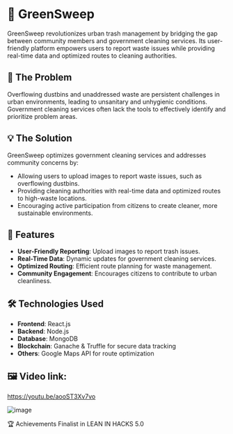 # 🌿 GreenSweep  
GreenSweep revolutionizes urban trash management by bridging the gap between community members and government cleaning services. Its user-friendly platform empowers users to report waste issues while providing real-time data and optimized routes to cleaning authorities.  

## 🚩 The Problem  
Overflowing dustbins and unaddressed waste are persistent challenges in urban environments, leading to unsanitary and unhygienic conditions. Government cleaning services often lack the tools to effectively identify and prioritize problem areas.  

## 💡 The Solution  
GreenSweep optimizes government cleaning services and addresses community concerns by:  
- Allowing users to upload images to report waste issues, such as overflowing dustbins.  
- Providing cleaning authorities with real-time data and optimized routes to high-waste locations.  
- Encouraging active participation from citizens to create cleaner, more sustainable environments.  

## 🌟 Features  
- **User-Friendly Reporting**: Upload images to report trash issues.  
- **Real-Time Data**: Dynamic updates for government cleaning services.  
- **Optimized Routing**: Efficient route planning for waste management.  
- **Community Engagement**: Encourages citizens to contribute to urban cleanliness.  

## 🛠️ Technologies Used  
- **Frontend**: React.js  
- **Backend**: Node.js  
- **Database**: MongoDB  
- **Blockchain**: Ganache & Truffle for secure data tracking  
- **Others**: Google Maps API for route optimization  

## 🖼️ Video link:
https://youtu.be/aooST3Xv7vo

![image](https://github.com/user-attachments/assets/e1d09400-fb35-474a-b077-59f3b18b4fa7)

🏆 Achievements
Finalist in LEAN IN HACKS 5.0
